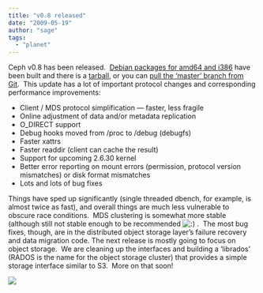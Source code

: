 ```yaml
---
title: "v0.8 released"
date: "2009-05-19"
author: "sage"
tags: 
  - "planet"
---
```


Ceph v0.8 has been released.  [Debian packages for amd64 and i386](http://ceph.newdream.net/wiki/Debian) have been built and there is a [tarball](http://ceph.newdream.net/download/), or you can [pull the ‘master’ branch from Git](http://ceph.newdream.net/wiki/Checking_out).  This update has a lot of important protocol changes and corresponding performance improvements:

- Client / MDS protocol simplification — faster, less fragile
- Online adjustment of data and/or metadata replication
- O\_DIRECT support
- Debug hooks moved from /proc to /debug (debugfs)
- Faster xattrs
- Faster readdir (client can cache the result)
- Support for upcoming 2.6.30 kernel
- Better error reporting on mount errors (permission, protocol version mismatches) or disk format mismatches
- Lots and lots of bug fixes

Things have sped up significantly (single threaded dbench, for example, is almost twice as fast), and overall things are much less vulnerable to obscure race conditions.  MDS clustering is somewhat more stable (although still not stable enough to be recommended ![:)](http://ceph.com/wp-includes/images/smilies/icon_smile.gif) .  The most bug fixes, though, are in the distributed object storage layer’s failure recovery and data migration code. The next release is mostly going to focus on object storage.  We are cleaning up the interfaces and building a ‘librados’ (RADOS is the name for the object storage cluster) that provides a simple storage interface similar to S3.  More on that soon!

![](http://track.hubspot.com/__ptq.gif?a=268973&k=14&bu=http://ceph.com&r=http://ceph.com/releases/v08-released/&bvt=rss&p=wordpress)
